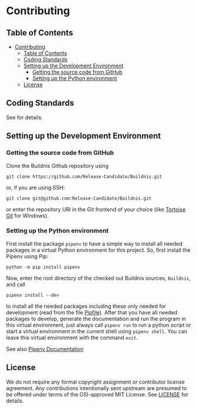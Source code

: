 # Contributing

## Table of Contents

- [Contributing](#contributing)
  - [Table of Contents](#table-of-contents)
  - [Coding Standards](#coding-standards)
  - [Setting up the Development Environment](#setting-up-the-development-environment)
    - [Getting the source code from GitHub](#getting-the-source-code-from-github)
    - [Setting up the Python environment](#setting-up-the-python-environment)
  - [License](#license)

## Coding Standards

See for details.

## Setting up the Development Environment

### Getting the source code from GitHub

Clone the Buildnis Github repository using

``` shell
git clone https://github.com/Release-Candidate/Buildnis.git
```

or, if you are using SSH:

``` shell
git clone git@github.com:Release-Candidate/Buildnis.git
```

or enter the repository URI in the Git frontend of your choice (like [Tortoise Git](https://tortoisegit.org/) for Windows).

### Setting up the Python environment

First install the package `pipenv` to have a simple way to install all needed packages in a virtual Python environment for this project. So, first install the Pipenv using Pip:

``` shell
python -m pip install pipenv
```

Now, enter the root directory of the checked out Buildnis sources, `Buildnis`, and call

``` shell
pipenv install --dev
```

to install all the needed packages including these only needed for development (read from the file [Pipfile](./Pipfile)). After that you have all needed packages to develop, generate the documentation and run the program in this virtual environment, just always call `pipenv run` to run a python script or start a virtual environment in the current shell using `pipenv shell`. You can leave this virtual environment with the command `exit`.

See also [Pipenv Documentation](https://pipenv-fork.readthedocs.io/en/latest/basics.html#example-pipenv-workflow)

## License

We do not require any formal copyright assignment or contributor license agreement. Any contributions intentionally sent upstream are presumed to be offered under terms of the OSI-approved MIT License. See [LICENSE](./LICENSE) for details.
